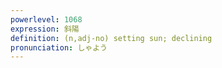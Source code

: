 ```yaml
---
powerlevel: 1068
expression: 斜陽
definition: (n,adj-no) setting sun; declining
pronunciation: しゃよう
---
```

